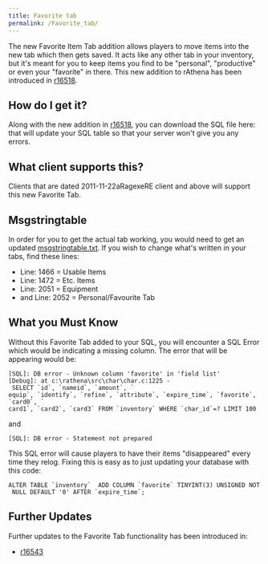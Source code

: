 ```yaml
---
title: Favorite tab
permalink: /Favorite_tab/
---
```


The new Favorite Item Tab addition allows players to move items into the new tab which then gets saved. It acts like any other tab in your inventory, but it's meant for you to keep items you find to be "personal", "productive" or even your "favorite" in there. This new addition to rAthena has been introduced in [r16518](http://trac.rathena.org/changeset/16518/rathena).

How do I get it?
----------------

Along with the new addition in [r16518](http://trac.rathena.org/changeset/16518/rathena), you can download the SQL file here: that will update your SQL table so that your server won't give you any errors.

What client supports this?
--------------------------

Clients that are dated 2011-11-22aRagexeRE client and above will support this new Favorite Tab.

Msgstringtable
--------------

In order for you to get the actual tab working, you would need to get an updated [msgstringtable.txt](http://pastebin.com/MxVxnCtH). If you wish to change what's written in your tabs, find these lines:

-   Line: 1466 = Usable Items
-   Line: 1472 = Etc. Items
-   Line: 2051 = Equipment
-   and Line: 2052 = Personal/Favourite Tab

What you Must Know
------------------

Without this Favorite Tab added to your SQL, you will encounter a SQL Error which would be indicating a missing column. The error that will be appearing would be:

`[SQL]: DB error - Unknown column 'favorite' in 'field list'`
`` [Debug]: at c:\rathena\src\char\char.c:1225 - SELECT `id`, `nameid`, `amount`, ` ``
`` equip`, `identify`, `refine`, `attribute`, `expire_time`, `favorite`, `card0`, ` ``
`` card1`, `card2`, `card3` FROM `inventory` WHERE `char_id`=? LIMIT 100 ``

and

`[SQL]: DB error - Statement not prepared `

This SQL error will cause players to have their items "disappeared" every time they relog. Fixing this is easy as to just updating your database with this code:

`` ALTER TABLE `inventory`  ADD COLUMN `favorite` TINYINT(3) UNSIGNED NOT NULL DEFAULT '0' AFTER `expire_time`; ``

Further Updates
---------------

Further updates to the Favorite Tab functionality has been introduced in:

-   [r16543](http://trac.rathena.org/changeset/16543/rathena)
